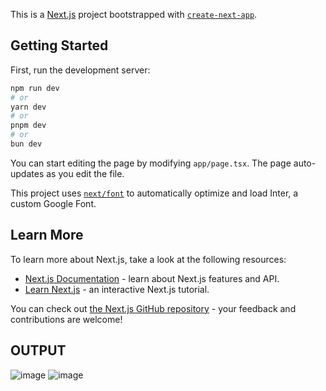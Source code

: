 This is a [Next.js](https://nextjs.org/) project bootstrapped with [`create-next-app`](https://github.com/vercel/next.js/tree/canary/packages/create-next-app).

## Getting Started

First, run the development server:

```bash
npm run dev
# or
yarn dev
# or
pnpm dev
# or
bun dev
```


You can start editing the page by modifying `app/page.tsx`. The page auto-updates as you edit the file.

This project uses [`next/font`](https://nextjs.org/docs/basic-features/font-optimization) to automatically optimize and load Inter, a custom Google Font.

## Learn More

To learn more about Next.js, take a look at the following resources:

- [Next.js Documentation](https://nextjs.org/docs) - learn about Next.js features and API.
- [Learn Next.js](https://nextjs.org/learn) - an interactive Next.js tutorial.

You can check out [the Next.js GitHub repository](https://github.com/vercel/next.js/) - your feedback and contributions are welcome!
## OUTPUT
![image](https://github.com/PrathapaniSatwika/FlowLaunch-Frontend-Assignment/assets/107547764/a021aa42-ea34-4e55-8fef-49e4c4522250)
![image](https://github.com/PrathapaniSatwika/FlowLaunch-Frontend-Assignment/assets/107547764/d889ce77-c949-45f5-9d2d-a92801b3ded7)


